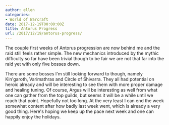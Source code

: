 ```yaml
---
author: ellen
categories:
- World of Warcraft
date: 2017-12-19T00:00:00Z
title: Antorus Progress
url: /2017/12/19/antorus-progress/
---
```


The couple first weeks of Antorus progression are now behind me and the raid still feels rather simple. The new mechanics introduced by the mythic difficulty so far have been trivial though to be fair we are not that far into the raid yet with only five bosses down.

There are some bosses I'm still looking forward to though, namely Kin'garoth, Varimathras and Circle of Shivarra. They all had potential on heroic already and will be interesting to see them with more proper damage and healing tuning. Of course, Argus will be interesting as well from what one can gather from the top guilds, but seems it will be a while until we reach that point. Hopefully not too long. At the very least I can end the week somewhat content after how badly last week went, which is already a very good thing. Here's hoping we keep up the pace next week and one can happily enjoy the holidays.
